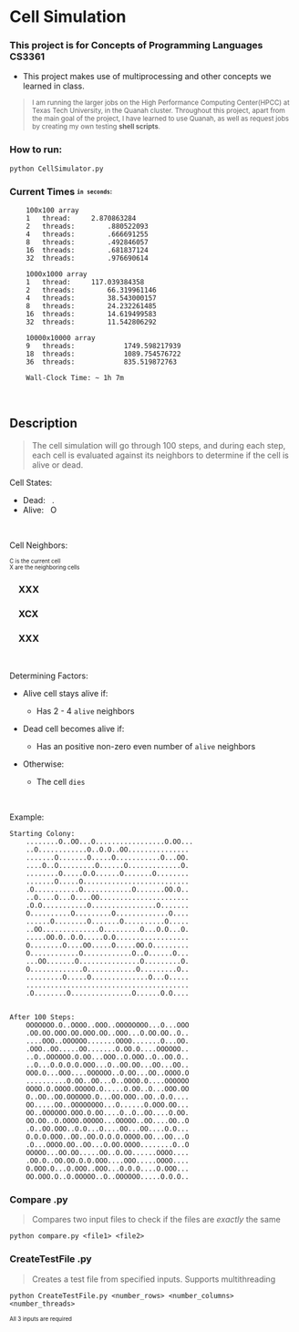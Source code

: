 # Cell Simulation
### This project is for Concepts of Programming Languages CS3361 

- This project makes use of multiprocessing and other concepts we learned in class. 

><sub>I am running the larger jobs on the High Performance Computing Center(HPCC) at Texas Tech University, in the Quanah cluster.
Throughout this project, apart from the main goal of the project, I have learned to use Quanah, as well as request jobs by creating my own testing **shell scripts**.

### How to run:
    
```
python CellSimulator.py
```


### Current Times <sub><sup>`in seconds`:
```
    100x100 array
	1   thread:		2.870863284
	2   threads:		.880522093 
	4   threads:		.666691255 
	8   threads:		.492846057  
	16  threads:		.681837124 
	32  threads:		.976690614 

    1000x1000 array
	1   thread:		117.039384358  
	2   threads:		66.319961146 
	4   threads:		38.543000157 
	8   threads:		24.232261485 
	16  threads:		14.619499583 
	32  threads:		11.542806292 

    10000x10000 array
	9   threads:	    	1749.598217939 
	18  threads:	    	1089.754576722  
	36  threads:	    	835.519872763 

    Wall-Clock Time: ~ 1h 7m
```


<br/>

## Description 
>The cell simulation will go through 100 steps, and during each step, each cell is evaluated against its neighbors to determine if the cell is alive or dead.

Cell States:

- Dead:  &nbsp; .
- Alive: &nbsp; O

&nbsp;

Cell Neighbors:

<sub><sup>C is the current cell <br> X are the neighboring cells</sub></sup>

### &nbsp;&nbsp;&nbsp;&nbsp;XXX<br>
### &nbsp;&nbsp;&nbsp;&nbsp;XCX<br>
### &nbsp;&nbsp;&nbsp;&nbsp;XXX

&nbsp;

Determining Factors:

- Alive cell stays alive if:

    - Has 2 - 4 `alive` neighbors
- Dead cell becomes alive if:

    - Has an positive non-zero even number of `alive` neighbors

- Otherwise:

    - The cell `dies`

&nbsp;

Example:

```
Starting Colony:
    ........O..OO...O.................O.OO...
    ..O............O..O.O..OO...............
    .......O.......O.....O...........O...OO.
    ....O..O.........O......O.............O.
    ........O.....O.O......O.......O........
    .......O.....O..........................
    .O...........O............O.......OO.O..
    ..O....O...O....OO......................
    .O.O...........O................O.......    
    O..........O.........O.............O....
    ......O........O.......O..........O.....
    ..OO..............O.........O...O.O...O.
    .....OO.O..O.O.....O.O..................
    O........O....OO.....O.....OO.O.........
    O............O............O..O......O...
    ...OO.......O...............O.........O.
    O.............O............O.........O..
    .........O.....O..............O...O.....
    ........................................
    .O........O...............O......O.O....


After 100 Steps:
    OOOOOOO.O..OOOO..OOO..OOOOOOOO...O...OOO
    .OO.OO.OOO.OO.OOO.OO..OOO...O.OO.OO..O..
    ....OOO..OOOOOO.......OOOO.......O...OO.
    .OOO..OO.....OO.......O.OO.O....OOOOOO..
    ..O..OOOOOO.O.OO...OOO..O.OOO..O..OO.O..
    ..O...O.O.O.O.OOO...O..OO.OO...OO...OO..
    OOO.O...OOO....OOOOOO..O.OO...OO..OOOO.O
    ..........O.OO..OO...O..OOOO.O....OOOOOO
    OOOO.O.OOOO.OOOOO.O.....O.OO..O...OOO.OO
    O..OO..OO.OOOOOO.O...OO.OOO..OO..O.O....
    OO.....OO..OOOOOOOO...O......O.OOO.OO...
    OO..OOOOOO.OOO.O.OO....O..O..OO....O.OO.
    OO.OO..O.OOOO.OOOOO...OOOOO..OO....OO..O
    .O..OO.OOO..O.O...O....OO...OO....O.O...
    O.O.O.OOO..OO..OO.O.O.O.OOOO.OO...OO...O
    .O...OOOO.OO..OO...O.OO.OOOO........O..O
    OOOOO...OO.OO.....OO..O.OO......OOOO....
    .OO.O..OO.OO.O.O.OOO....OOO.....OOOO....
    O.OOO.O...O.OOO..OOO...O.O.O....O.OOO...
    OO.OOO.O..O.OOOOO..O..OOOOOO.....O.O.O..
```

### Compare .py
>   Compares two input files to check if the files are *exactly* the same
```
python compare.py <file1> <file2>
```

### CreateTestFile .py
>   Creates a test file from specified inputs. Supports multithreading
```
python CreateTestFile.py <number_rows> <number_columns> <number_threads>
```
<sub><sup>All 3 inputs are required
